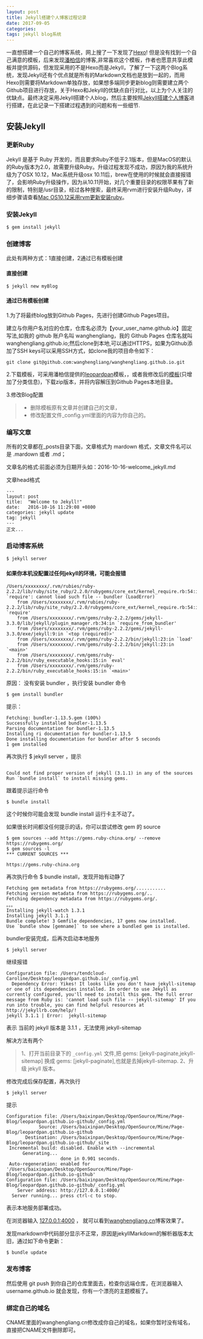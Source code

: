 ```yaml
---
layout: post
title: Jekyll搭建个人博客过程记录
date: 2017-09-05 
categories: 
tags: jekyll blog系统
---
```


一直想搭建一个自己的博客系统，网上搜了一下发现了[Hexo](https://hexo.io/)! 但是没有找到一个自己满意的模板，后来发现<a href="http://baixin.io/" target="_blank">潘柏信</a>的博客,非常喜欢这个模板，作者也愿意共享此模板并提供源码，但发现采用的不是Hexo而是Jekyll，了解了一下这两个Blog系统，发现Jekyll还有个优点就是所有的Markdown文档也是放到一起的，而用Hexo则需要将Markdown单独存放，如果想多端同步更新blog则需要建立两个Github项目进行存放，关于Hexo和Jekyll的优缺点自行对比，以上为个人关注的优缺点。最终决定采用Jekyll搭建个人blog，然后主要按照<a href="http://baixin.io/2016/10/jekyll_tutorials1/" target="_blank">Jekyll搭建个人博客</a>进行搭建，在此记录一下搭建过程遇到的问题和有一些细节.

## 安装Jekyll

### 更新Ruby
Jekyll 是基于 Ruby 开发的，而且要求Ruby不低于2.1版本，但是MacOS的默认的Ruby版本为2.0，故需要升级Ruby。升级过程发现不成功，原因为我的系统升级为了OSX 10.12，Mac系统升级osx 10.11后，brew在使用的时候就会直接报错了，会影响Ruby升级操作，因为从10.11开始，对几个重要目录的权限苹果有了新的限制，特别是/usr目录，经过各种搜索，最终采用rvm进行安装升级Ruby，详细步骤请查看<a href="http://wanghengliang.cn/2017/09/rvm_install_ruby/" target="_blank">Mac OS10.12采用rvm更新安装ruby</a>。

### 安装Jekyll

``` bash
$ gem install jekyll
```

### 创建博客
此处有两种方式：1直接创建，2通过已有模板创建

#### 直接创建

```
$ jekyll new myBlog
```

#### 通过已有模板创建
1.为了将最终blog放到Github Pages，先进行创建Github Pages项目。

建立与你用户名对应的仓库，仓库名必须为【your_user_name.github.io】固定写法,如我的 github 账户名叫 wanghengliang，我的 Github Pages 仓库名就叫 wanghengliang.github.io;然后clone到本地,可以通过HTTPS，如果为Github添加了SSH keys可以采用SSH方式，如clone我的项目命令如下：

```
git clone git@github.com:wanghengliang/wanghengliang.github.io.git
```

2.下载模板，可采用潘柏信提供的<a href="https://github.com/leopardpan/leopardpan.github.io" target="_blank">leopardpan</a>模板，，或者我修改后的<a href="https://github.com/wanghengliang/wanghengliang.github.io" target="_blank">模板</a>(只增加了分类信息)，下载zip版本，并将内容解压到Github Pages本地目录。

3.修改Blog配置

>* 删除模板原有文章并创建自己的文章，
>* 修改配置文件_config.yml里面的内容为你自己的。

### 编写文章
所有的文章都在_posts目录下面，文章格式为 mardown 格式，文章文件名可以是 .mardown 或者 .md；

文章名的格式:前面必须为日期开头如：2016-10-16-welcome_jekyll.md

文章head格式

```
---
layout: post
title:  "Welcome to Jekyll!"
date:   2016-10-16 11:29:08 +0800
categories: jekyll update
tag: jekyll
---
正文...

```

### 启动博客系统

``` bash
$ jekyll server
```

#### 如果你本机没配置过任何jekyll的环境，可能会报错

```
/Users/xxxxxxxx/.rvm/rubies/ruby-2.2.2/lib/ruby/site_ruby/2.2.0/rubygems/core_ext/kernel_require.rb:54:in `require': cannot load such file -- bundler (LoadError)
	from /Users/xxxxxxxx/.rvm/rubies/ruby-2.2.2/lib/ruby/site_ruby/2.2.0/rubygems/core_ext/kernel_require.rb:54:in `require'
	from /Users/xxxxxxxx/.rvm/gems/ruby-2.2.2/gems/jekyll-3.3.0/lib/jekyll/plugin_manager.rb:34:in `require_from_bundler'
	from /Users/xxxxxxxx/.rvm/gems/ruby-2.2.2/gems/jekyll-3.3.0/exe/jekyll:9:in `<top (required)>'
	from /Users/xxxxxxxx/.rvm/gems/ruby-2.2.2/bin/jekyll:23:in `load'
	from /Users/xxxxxxxx/.rvm/gems/ruby-2.2.2/bin/jekyll:23:in `<main>'
	from /Users/xxxxxxxx/.rvm/gems/ruby-2.2.2/bin/ruby_executable_hooks:15:in `eval'
	from /Users/xxxxxxxx/.rvm/gems/ruby-2.2.2/bin/ruby_executable_hooks:15:in `<main>'
```

原因： 没有安装 bundler ，执行安装 bundler 命令

```
$ gem install bundler
```

提示： 

```
Fetching: bundler-1.13.5.gem (100%)
Successfully installed bundler-1.13.5
Parsing documentation for bundler-1.13.5
Installing ri documentation for bundler-1.13.5
Done installing documentation for bundler after 5 seconds
1 gem installed

```

再次执行 $ jekyll server  ，提示

```

Could not find proper version of jekyll (3.1.1) in any of the sources
Run `bundle install` to install missing gems.

```

跟着提示运行命令

```
$ bundle install
```

这个时候你可能会发现 bundle install 运行卡主不动了。

如果很长时间都没任何提示的话，你可以尝试修改 gem 的 source

```
$ gem sources --add https://gems.ruby-china.org/ --remove https://rubygems.org/
$ gem sources -l
*** CURRENT SOURCES ***

https://gems.ruby-china.org

```

再次执行命令 $ bundle install，发现开始有动静了

```
Fetching gem metadata from https://rubygems.org/...........
Fetching version metadata from https://rubygems.org/..
Fetching dependency metadata from https://rubygems.org/.
。。。
Installing jekyll-watch 1.3.1
Installing jekyll 3.1.1
Bundle complete! 3 Gemfile dependencies, 17 gems now installed.
Use `bundle show [gemname]` to see where a bundled gem is installed.

```

bundler安装完成，后再次启动本地服务 

```
$ jekyll server

```

继续报错

```
Configuration file: /Users/tendcloud-Caroline/Desktop/leopardpan.github.io/_config.yml
  Dependency Error: Yikes! It looks like you don't have jekyll-sitemap or one of its dependencies installed. In order to use Jekyll as currently configured, you'll need to install this gem. The full error message from Ruby is: 'cannot load such file -- jekyll-sitemap' If you run into trouble, you can find helpful resources at http://jekyllrb.com/help/! 
jekyll 3.1.1 | Error:  jekyll-sitemap

```
表示 当前的 jekyll 版本是 3.1.1 ，无法使用 jekyll-sitemap 

解决方法有两个

> 1、打开当前目录下的 `_config.yml` 文件,把 gems: [jekyll-paginate,jekyll-sitemap] 换成 gems: [jekyll-paginate],也就是去掉jekyll-sitemap.
> 2、升级 jekyll 版本。


修改完成后保存配置，再次执行

```
$ jekyll server

```
提示

```
Configuration file: /Users/baixinpan/Desktop/OpenSource/Mine/Page-Blog/leopardpan.github.io-github/_config.yml
            Source: /Users/baixinpan/Desktop/OpenSource/Mine/Page-Blog/leopardpan.github.io-github
       Destination: /Users/baixinpan/Desktop/OpenSource/Mine/Page-Blog/leopardpan.github.io-github/_site
 Incremental build: disabled. Enable with --incremental
      Generating... 
                    done in 0.901 seconds.
 Auto-regeneration: enabled for '/Users/baixinpan/Desktop/OpenSource/Mine/Page-Blog/leopardpan.github.io-github'
Configuration file: /Users/baixinpan/Desktop/OpenSource/Mine/Page-Blog/leopardpan.github.io-github/_config.yml
    Server address: http://127.0.0.1:4000/
  Server running... press ctrl-c to stop.

```

表示本地服务部署成功。

在浏览器输入 [127.0.0.1:4000](127.0.0.1:4000) ， 就可以看到[wanghengliang.cn](http://wanghengliang.cn)博客效果了。


发现markdown中代码部分显示不正常，原因是jekyllMarkdown的解析器版本太旧，通过如下命令更新：

```
$ bundle update
```

### 发布博客
然后使用 git push 到你自己的仓库里面去，检查你远端仓库，在浏览器输入 username.github.io 就会发现，你有一个漂亮的主题模板了。  

### 绑定自己的域名
CNAME里面的wanghengliang.cn修改成你自己的域名，如果你暂时没有域名，直接把CNAME文件删除即可。    
